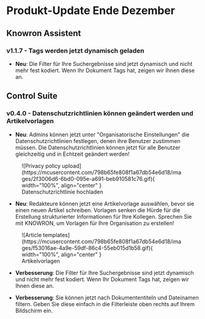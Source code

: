 # Produkt-Update Ende Dezember

## Knowron Assistent

### v1.1.7 - Tags werden jetzt dynamisch geladen

- **Neu**: Die Filter für Ihre Suchergebnisse sind jetzt dynamisch und nicht mehr fest kodiert. Wenn Ihr Dokument Tags hat, zeigen wir Ihnen diese an. 

## Control Suite

### v0.4.0 - Datenschutzrichtlinien können geändert werden und Artikelvorlagen

- **Neu**: Admins können jetzt unter "Organisatorische Einstellungen" die Datenschutzrichtlinien festlegen, denen ihre Benutzer zustimmen müssen.  Die Datenschutzrichtlinien können jetzt für alle Benutzer gleichzeitig und in Echtzeit geändert werden!

<figure markdown>
  ![Privacy policy upload](https://mcusercontent.com/798b65fe808f1a67db54e6d18/images/2f3006d6-6bd0-095e-a691-beb910581c76.gif){ width="100%", align="center" }
  <figcaption>Datenschutzrichtlinie hochladen</figcaption>
</figure>

- **Neu**: Redakteure können jetzt eine Artikelvorlage auswählen, bevor sie einen neuen Artikel schreiben. Vorlagen senken die Hürde für die Erstellung strukturierter Informationen für Ihre Kollegen. Sprechen Sie mit KNOWRON, um Vorlagen für Ihre Organisation zu erstellen!

<figure markdown>
  ![Article templates](https://mcusercontent.com/798b65fe808f1a67db54e6d18/images/f53016ae-4a9e-59df-86c4-55eb015d1b58.gif){ width="100%", align="center" }
  <figcaption>Artikelvorlagen</figcaption>
</figure>

- **Verbesserung**: Die Filter für Ihre Suchergebnisse sind jetzt dynamisch und nicht mehr fest kodiert. Wenn Ihr Dokument Tags hat, zeigen wir Ihnen diese an.

- **Verbesserung**: Sie können jetzt nach Dokumententiteln und Dateinamen filtern. Geben Sie diese einfach in die Filterleiste oben rechts auf Ihrem Bildschirm ein.


